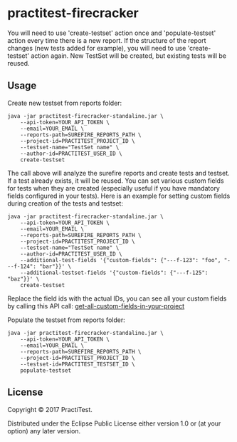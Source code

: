 # practitest-firecracker

You will need to use 'create-testset' action once and 'populate-testset' action every time there is a new report.
If the structure of the report changes (new tests added for example), you will need to use 'create-testset' action again. New TestSet will be created, but existing tests will be reused.

## Usage

Create new testset from reports folder:

``` shell
java -jar practitest-firecracker-standaline.jar \
    --api-token=YOUR_API_TOKEN \
    --email=YOUR_EMAIL \
    --reports-path=SUREFIRE_REPORTS_PATH \
    --project-id=PRACTITEST_PROJECT_ID \
    --testset-name="TestSet name" \
    --author-id=PRACTITEST_USER_ID \
    create-testset
```

The call above will analyze the surefire reports and create tests and testset. If a test already exists, it will be reused.
You can set various custom fields for tests when they are created (especially useful if you have mandatory fields configured in your tests).
Here is an example for setting custom fields during creation of the tests and testset:

``` shell
java -jar practitest-firecracker-standaline.jar \
    --api-token=YOUR_API_TOKEN \
    --email=YOUR_EMAIL \
    --reports-path=SUREFIRE_REPORTS_PATH \
    --project-id=PRACTITEST_PROJECT_ID \
    --testset-name="TestSet name" \
    --author-id=PRACTITEST_USER_ID \
    --additional-test-fields '{"custom-fields": {"---f-123": "foo", "---f-124": "bar"}}' \
    --additional-testset-fields '{"custom-fields": {"---f-125": "baz"}}' \
    create-testset

```

Replace the field ids with the actual IDs, you can see all your custom fields by calling this API call: [get-all-custom-fields-in-your-project](https://www.practitest.com/api-v2/#get-all-custom-fields-in-your-project)

Populate the testset from reports folder:

``` shell
java -jar practitest-firecracker-standaline.jar \
    --api-token=YOUR_API_TOKEN \
    --email=YOUR_EMAIL \
    --reports-path=SUREFIRE_REPORTS_PATH \
    --project-id=PRACTITEST_PROJECT_ID \
    --testset-id=PRACTITEST_TESTSET_ID \
    populate-testset
```

## License

Copyright © 2017 PractiTest.

Distributed under the Eclipse Public License either version 1.0 or (at
your option) any later version.
